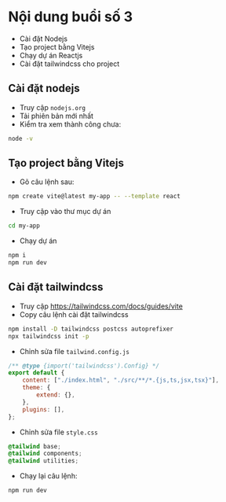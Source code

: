# Nội dung buổi số 3

-   Cài đặt Nodejs
-   Tạo project bằng Vitejs
-   Chạy dự án Reactjs
-   Cài đặt tailwindcss cho project

## Cài đặt nodejs

-   Truy cập `nodejs.org`
-   Tải phiên bản mới nhất
-   Kiểm tra xem thành công chưa:

```bash
node -v
```

## Tạo project bằng Vitejs

-   Gõ câu lệnh sau:

```bash
npm create vite@latest my-app -- --template react
```

-   Truy cập vào thư mục dự án

```bash
cd my-app
```

-   Chạy dự án

```bash
npm i
npm run dev
```

## Cài đặt tailwindcss

-   Truy cập https://tailwindcss.com/docs/guides/vite
-   Copy câu lệnh cài đặt tailwindcss

```bash
npm install -D tailwindcss postcss autoprefixer
npx tailwindcss init -p
```

-   Chỉnh sửa file `tailwind.config.js`

```js
/** @type {import('tailwindcss').Config} */
export default {
    content: ["./index.html", "./src/**/*.{js,ts,jsx,tsx}"],
    theme: {
        extend: {},
    },
    plugins: [],
};
```

-   Chỉnh sửa file `style.css`

```css
@tailwind base;
@tailwind components;
@tailwind utilities;
```

-   Chạy lại câu lệnh:

```bash
npm run dev
```
